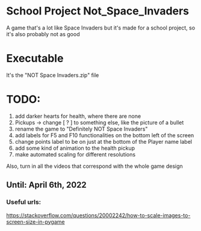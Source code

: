 # School Project Not_Space_Invaders
 A game that's a lot like Space Invaders but it's made for a school project, so it's also probably not as good
 
# Executable
It's the "NOT Space Invaders.zip" file

# TODO:
1. add darker hearts for health, where there are none
2. Pickups -> change \[ ? ] to something else, like the picture of a bullet
3. rename the game to "Definitely NOT Space Invaders"
4. add labels for F5 and F10 functionalities on the bottom left of the screen
5. change points label to be on just at the bottom of the Player name label
6. add some kind of animation to the health pickup
7. make automated scaling for different resolutions

Also, turn in all the videos that correspond with the whole game design

## Until: April 6th, 2022

### Useful urls:
https://stackoverflow.com/questions/20002242/how-to-scale-images-to-screen-size-in-pygame

